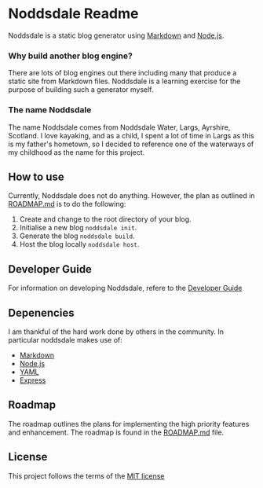 # Noddsdale Readme
Noddsdale is a static blog generator using [Markdown](https://daringfireball.net/projects/markdown/) and [Node.js](https://nodejs.org).

### Why build another blog engine?
There are lots of blog engines out there including many that produce a static site from Markdown files.  Noddsdale is a learning exercise for the purpose of building such a generator myself.

### The name Noddsdale
The name Noddsdale comes from Noddsdale Water, Largs, Ayrshire, Scotland.  I love kayaking, and as a child, I spent a lot of time in Largs as this is my father's hometown, so I decided to reference one of the waterways of my childhood as the name for this project.

## How to use
Currently, Noddsdale does not do anything. However, the plan as outlined in [ROADMAP.md](./ROADMAP.md) is to do the following:

1. Create and change to the root directory of your blog.
2. Initialise a new blog `noddsdale init`.
3. Generate the blog `noddsdale build`.
4. Host the blog locally `noddsdale host`.

## Developer Guide
For information on developing Noddsdale, refere to the [Developer Guide](./docs/developer-guide/README.md)

## Depenencies
I am thankful of the hard work done by others in the community.  In particular noddsdale makes use of:
* [Markdown](https://daringfireball.net/projects/markdown/) 
* [Node.js](https://nodejs.org)
* [YAML](http://yaml.org)
* [Express](http://expressjs.com)

## Roadmap
The roadmap outlines the plans for implementing the high priority features and enhancement.  The roadmap is found in the [ROADMAP.md](./ROADMAP.md) file.

## License
This project follows the terms of the [MIT license](./LICENSE)